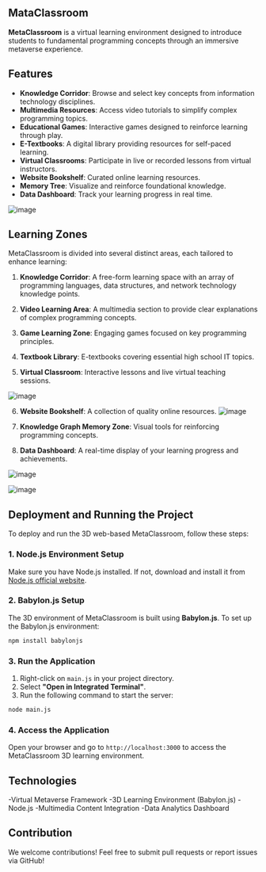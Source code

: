 
## MataClassroom

**MetaClassroom** is a virtual learning environment designed to introduce students to fundamental programming concepts through an immersive metaverse experience.

## Features

- **Knowledge Corridor**: Browse and select key concepts from information technology disciplines.
- **Multimedia Resources**: Access video tutorials to simplify complex programming topics.
- **Educational Games**: Interactive games designed to reinforce learning through play.
- **E-Textbooks**: A digital library providing resources for self-paced learning.
- **Virtual Classrooms**: Participate in live or recorded lessons from virtual instructors.
- **Website Bookshelf**: Curated online learning resources.
- **Memory Tree**: Visualize and reinforce foundational knowledge.
- **Data Dashboard**: Track your learning progress in real time.

![image](https://github.com/user-attachments/assets/083f6c2f-eeff-49c6-9cd0-636619d5a94e)

## Learning Zones

MetaClassroom is divided into several distinct areas, each tailored to enhance learning:

1. **Knowledge Corridor**: A free-form learning space with an array of programming languages, data structures, and network technology knowledge points.
   
2. **Video Learning Area**: A multimedia section to provide clear explanations of complex programming concepts.

3. **Game Learning Zone**: Engaging games focused on key programming principles.

4. **Textbook Library**: E-textbooks covering essential high school IT topics.

5. **Virtual Classroom**: Interactive lessons and live virtual teaching sessions.

![image](https://github.com/user-attachments/assets/1cdffc3a-5fc0-4735-ab5e-a5e3e16bc73a)

6. **Website Bookshelf**: A collection of quality online resources.
![image](https://github.com/user-attachments/assets/f5277762-d0b0-40f3-93b6-3d48d16fdd48)

8. **Knowledge Graph Memory Zone**: Visual tools for reinforcing programming concepts.
   
9. **Data Dashboard**: A real-time display of your learning progress and achievements.

![image](https://github.com/user-attachments/assets/51a501b8-3e0a-4e2d-bdaa-f4968786768d)

![image](https://github.com/user-attachments/assets/cbdeb6c1-45c3-4cfd-b6b6-911764c02ba1)

## Deployment and Running the Project

To deploy and run the 3D web-based MetaClassroom, follow these steps:

### 1. Node.js Environment Setup
Make sure you have Node.js installed. If not, download and install it from [Node.js official website](https://nodejs.org/).

### 2. Babylon.js Setup
The 3D environment of MetaClassroom is built using **Babylon.js**. To set up the Babylon.js environment:

```bash
npm install babylonjs
```

### 3. Run the Application
1. Right-click on `main.js` in your project directory.
2. Select **"Open in Integrated Terminal"**.
3. Run the following command to start the server:

```bash
node main.js
```
### 4. Access the Application
Open your browser and go to `http://localhost:3000` to access the MetaClassroom 3D learning environment.

## Technologies
-Virtual Metaverse Framework
-3D Learning Environment (Babylon.js)
-Node.js
-Multimedia Content Integration
-Data Analytics Dashboard

## Contribution
We welcome contributions! Feel free to submit pull requests or report issues via GitHub!
